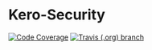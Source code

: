 # Kero-Security
[![Code Coverage](https://img.shields.io/codecov/c/github/Rednoll/Kero-Security/master.svg)](https://codecov.io/gh/Rednoll/Kero-Security?branch=master)
[![Travis (.org) branch](https://img.shields.io/travis/Rednoll/Kero-Security/master)](https://travis-ci.org/github/Rednoll/Kero-Security)
